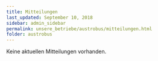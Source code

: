 ```yaml
---
title: Mitteilungen
last_updated: September 10, 2018
sidebar: admin_sidebar
permalink: unsere_betriebe/austrobus/mitteilungen.html
folder: austrobus
---
```


Keine aktuellen Mitteilungen vorhanden.
